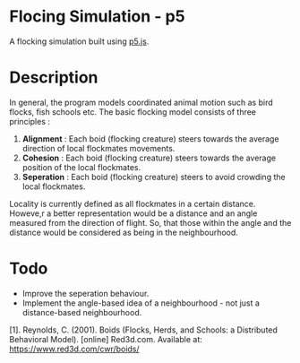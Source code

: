 # Flocing Simulation - p5
A flocking simulation built using [p5.js](https://p5js.org/).

# Description
In general, the program models coordinated animal motion such as bird flocks, fish schools etc. The basic flocking model consists of three principles :

1. **Alignment** : Each boid (flocking creature) steers towards the average direction of local flockmates movements.
2. **Cohesion** : Each boid (flocking creature) steers towards the average position of the local flockmates.
3. **Seperation** : Each boid (flocking creature) steers to avoid crowding the local flockmates.

Locality is currently defined as all flockmates in a certain distance. Howeve,r a better representation would be a distance and an angle measured from the direction of flight. So, that those within the angle and the distance would be considered as being in the neighbourhood.

# Todo
* Improve the seperation behaviour.
* Implement the angle-based idea of a neighbourhood - not just a distance-based neighbourhood. 

[1]. Reynolds, C. (2001). Boids (Flocks, Herds, and Schools: a Distributed Behavioral Model). [online] Red3d.com. Available at: https://www.red3d.com/cwr/boids/
